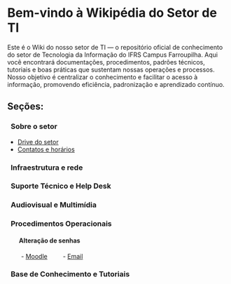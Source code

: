 # Bem-vindo à Wikipédia do Setor de TI

Este é o Wiki do nosso setor de TI — o repositório oficial de conhecimento do setor de Tecnologia da Informação do IFRS Campus Farroupilha. Aqui você encontrará documentações, procedimentos, padrões técnicos, tutoriais e boas práticas que sustentam nossas operações e processos. Nosso objetivo é centralizar o conhecimento e facilitar o acesso à informação, promovendo eficiência, padronização e aprendizado contínuo.

## Seções:
### &nbsp;&nbsp;Sobre o setor
- [Drive do setor](https://drive.google.com/drive/folders/17NKfnCuFVOzgUu3UB8x2Ixnjcy9ae5uh?usp=sharing)
- [Contatos e horários](contato.md)

### &nbsp;&nbsp;Infraestrutura e rede
### &nbsp;&nbsp;Suporte Técnico e Help Desk
### &nbsp;&nbsp;Audiovisual e Multimídia
### &nbsp;&nbsp;Procedimentos Operacionais
#### &nbsp;&nbsp;&nbsp;&nbsp;&nbsp;&nbsp;&nbsp;&nbsp;Alteração de senhas
&nbsp;&nbsp;&nbsp;&nbsp;&nbsp;&nbsp;&nbsp;&nbsp;- [Moodle](senhaMoodle.md)
&nbsp;&nbsp;&nbsp;&nbsp;&nbsp;&nbsp;&nbsp;&nbsp;- [Email](senhaEmail.md)
### &nbsp;&nbsp;Base de Conhecimento e Tutoriais
